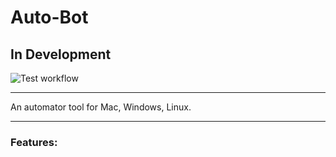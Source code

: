 # Auto-Bot

## In Development

![Test workflow](https://img.shields.io/badge/-Indevelopment-green)

____

An automator tool for Mac, Windows, Linux.

____


### Features:
 



